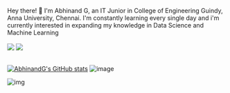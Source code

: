 Hey there! 👋 I'm Abhinand G, an IT Junior in College of Engineering Guindy, Anna University, Chennai.
I'm constantly learning every single day and i'm currently interested in expanding my knowledge in Data Science and Machine Learning
<br>
<br>
<a href="https://www.linkedin.com/in/abhinand-g-5b0923201/"><img src="https://img.shields.io/badge/LinkedIn-0077B5?style=for-the-badge&logo=linkedin&logoColor=white"/></a>
<a href="twitter.com/AbhinandGanesh"><img src="https://img.shields.io/badge/Twitter-1DA1F2?style=for-the-badge&logo=twitter&logoColor=white"/></a>
<br>
<br>

[![AbhinandG's GitHub stats](https://github-readme-stats.vercel.app/api?username=AbhinandG)](https://github.com/AbhinandG/github-readme-stats)    ![image](https://github-readme-streak-stats.herokuapp.com/?user=AbhinandG)

![img](https://activity-graph.herokuapp.com/graph?username=AbhinandG&theme=minimal)

